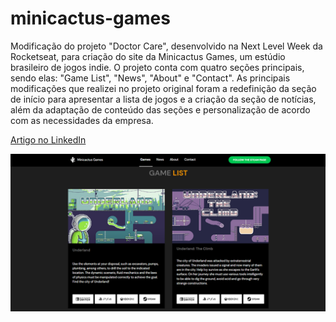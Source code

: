 # minicactus-games

Modificação do projeto "Doctor Care", desenvolvido na Next Level Week da Rocketseat, para criação do site da Minicactus Games, um estúdio brasileiro de jogos indie.
O projeto conta com quatro seções principais, sendo elas: "Game List", "News", "About" e "Contact". As principais modificações que realizei no projeto original foram a redefinição da seção de início para apresentar a lista de jogos e a criação da seção de notícias, além da adaptação de conteúdo das seções e personalização de acordo com as necessidades da empresa.

<a target="_blank" href="https://www.linkedin.com/pulse/adapta%25C3%25A7%25C3%25A3o-do-projeto-desenvolvido-na-nlw-da-para-site-machado-rocha/?trackingId=7J2SOoIfQFOO8ncz8H9LAA%3D%3D">Artigo no LinkedIn</a>

![Site da Minicactus Games](https://github.com/madalena-rocha/minicactus-games/blob/main/assets/minicactus-games.png)
